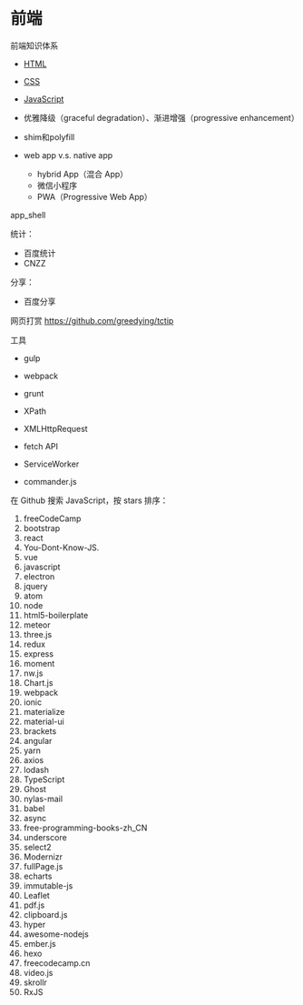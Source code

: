 # 前端

前端知识体系
    
* [HTML](/html.md)
* [CSS](/css.md)
* [JavaScript](/javascript.md)

* 优雅降级（graceful degradation）、渐进增强（progressive enhancement）
* shim和polyfill
* web app v.s. native app
    * hybrid App（混合 App）
    * 微信小程序
    * PWA（Progressive Web App）

app_shell
    
统计：

* 百度统计
* CNZZ

分享：

* 百度分享

网页打赏
https://github.com/greedying/tctip

工具

* gulp
* webpack
* grunt


* XPath
* XMLHttpRequest
* fetch API
* ServiceWorker

* commander.js




在 Github 搜索 JavaScript，按 stars 排序：

1. freeCodeCamp
2. bootstrap
3. react
4. You-Dont-Know-JS.
5. vue
6. javascript
7. electron
8. jquery
9. atom
10. node
11. html5-boilerplate
12. meteor
13. three.js
14. redux
15. express
16. moment
17. nw.js
18. Chart.js
19. webpack
20. ionic
21. materialize
22. material-ui
23. brackets
24. angular
25. yarn
26. axios
27. lodash
28. TypeScript
29. Ghost
30. nylas-mail
31. babel
32. async
33. free-programming-books-zh_CN
34. underscore
35. select2
36. Modernizr
37. fullPage.js
38. echarts
38. immutable-js
40. Leaflet
41. pdf.js
42. clipboard.js
43. hyper
44. awesome-nodejs
45. ember.js
46. hexo
47. freecodecamp.cn
48. video.js
49. skrollr
50. RxJS